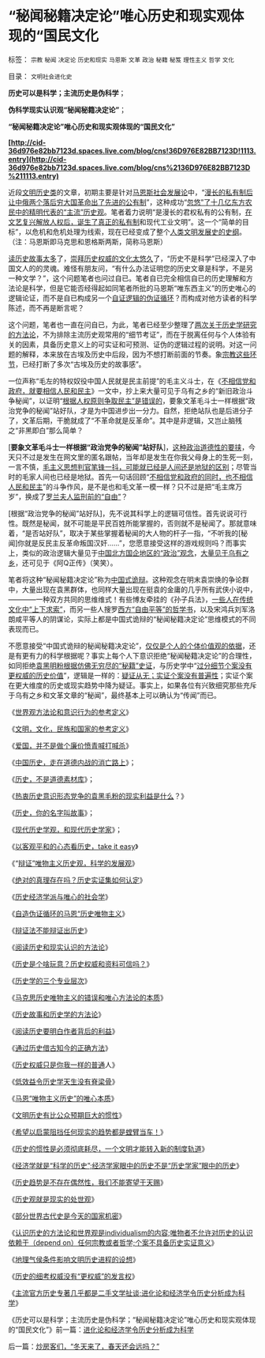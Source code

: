 # “秘闻秘籍决定论”唯心历史和现实观体现的“国民文化

标签： `宗教` `秘闻` `决定论` `历史和现实` `马恩斯` `文革` `政治` `秘籍` `秘笈` `理性主义` `哲学` `文化` 

目录： `文明社会进化史`

**历史可以是科学；主流历史是伪科学**；

**伪科学现实认识观“秘闻秘籍决定论”**；

**“秘闻秘籍决定论”唯心历史和现实观体现的“国民文化”**

**[http://cid-36d976e82bb7123d.spaces.live.com/blog/cns!36D976E82BB7123D!1113.entry](http://cid-36d976e82bb7123d.spaces.live.com/blog/cns%2136D976E82BB7123D%211113.entry)**

近段[文明历史类](http://blog.sina.com.cn/s/articlelist_1432593997_13_1.html)的文章，初期主要是针对[马恩斯社会发展论](../../../2009/4/29/社会发展史观和科学的社会进化论.md)中，“[漫长的私有制后让中俄两个落后穷大国革命出了先进的公有制](../../../2009/9/14/历史蒙太奇的反垄断和社会主义公有制.md)”，这种成功“[忽悠”了十几亿东方农民中的精明代表的“主流”历史观](../../../2009/6/26/马恩主义为什么适合移植入中国传统社会.md)。笔者着力说明“是漫长的君权私有的公有制，[在文艺复兴解放人权后，诞生了真正的私有制](http://blog.sina.com.cn/s/blog_5563a64d0100fr7q.html)和现代工业文明”。这一个“简单的目标”，以危机和危机处理为线索，现在已经变成了整个[人类文明发展史的史纲](../../../2010/2/9/文明进化的途径：多点出现单源传播，和古埃及.md)。（注：马恩斯即马克思和恩格斯两斯，简称马恩斯）

[读历史故事太多](../../../2010/2/5/历史故事和历史学的方法论.md)了，[崇拜历史权威的文化太悠久](../../../2010/2/4/历史是个啥玩意？历史权威和资料可信吗？.md)了，“历史不是科学”已经深入了中国文人的的灵魂。难怪有朋友问，“有什么办法证明您的历史文章是科学，不是另一种文学？”，这个问题笔者也问过自已。笔者自已完全相信自已的历史理解和方法论是科学，但是它能否经得起如同笔者所批的马恩斯“唯东西主义”的历史唯心的逻辑论证，而不是自已构成另一个[自证逻辑的伪证循环](../../../2009/12/30/自造伪证循环的马恩“历史唯物主义”.md)？而构成对他方读者的科学陈述，而不再是断言呢？

这个问题，笔者也一直在问自已，为此，笔者已经至少整理了[两次关于历史学研究的方法论](../../../2010/2/5/历史故事和历史学的方法论.md)，不为排除主流历史观常用的“细节考证”，而在于脱离任何与个人体验有关的因素，具备历史意义上的可实证和可预测、证伪的逻辑过程的说明。对这一问题的解释，本来放在古埃及历史中后段，因为不想打断前面的节奏。象[宗教这些环节](../../../2010/4/14/宗教总是社会意义的，迷信是个人意义的.md)，已经打断了多次“古埃及历史的故事感”。

一位声称“毛左的特权奴役中国人民就是民主前提”的毛主义斗士，在《[不相信党和政府，就要相信人民和民主](../../../2010/4/14/不相信党和政府，就要相信人民和民主.md)》一文中，抄上来大量可见于乌有之乡的“新旧政治斗争秘闻”，以证明“[根据人权原则争取民主”是错误的](../../../2010/4/16/朋党相援之“你是咱们一伙的吗”.md)，要象文革毛斗士一样根据“政治党争的秘闻”站好队，才是为中国进步出一分力。自然，拒绝站队也是后进分子了，文革后期，干脆就成了“不革命就是反革命”。其中是非逻辑，又岂止脑残之“非黑即白”那么简单？

[**要象文革毛斗士一样根据“政治党争的秘闻”站好队**]，[这种政治道德性的要挟](../../../2009/1/28/笑谈中国道德口水仗之左中右派.md)，今天只不过是发生在网文里的匿名跟帖，当年却是发生在你我父母身上的生死一刻，一言不慎，[毛主义思想判官笔锋一抖，可能就已经是人间还是地狱的区别](../../../2009/7/3/看看毛主席是怎样发动文革反腐的.md)；尽管当时的毛家人间也已经是地狱。首先一句话回顾“[不相信党和政府的同时，也不相信人民和民主](../../../2010/4/14/不相信党和政府，就要相信人民和民主.md)”的斗争作风，是不是也和毛文革一模一样？只不过是把“毛主席万岁”，换成了[罗兰夫人监刑前的“自由”](http://darthvad.blog.sohu.com/136672979.html)？

[根据“政治党争的秘闻”站好队]，先不说其科学上的逻辑可信性。首先说说可行性。既然是秘闻，就不可能是平民百姓所能掌握的，否则就不是秘闻了。那就意味着，“是否站好队”，取决于某些掌握着秘闻的大人物的杆子一指，“不听我的[秘闻]你就是反民主反革命叛国汉奸……”，您愿意接受这样的游戏规则吗？而事实上，类似的政治逻辑大量见于[中国北方国企地区的“政治”观念](http://darthvad.blog.sohu.com/129394309.html)，[大量见于乌有之乡](http://blog.sina.com.cn/s/blog_5563a64d0100dkg7.html)，还可见于《阿Q正传》（笑笑）。

笔者将这种“秘闻秘籍决定论”称为[中国式诡辩](../../../2008/8/31/“大学无书”，远离中国式诡辩！.md)。这种观念在明末袁崇焕的争论群中，大量出现在袁黑群体，也同样大量出现在挺袁的金庸的几乎所有武侠小说中，————一种双方共同的思维维式！有些博友牵挂的《孙子兵法》，[一些人在传统文化中“上下求索”](../../../2010/1/14/中国传统文化不相容于民主社会的两种价值观.md)，而另一些人搜罗[西方“自由平等”的哲学书](../../../2010/3/18/“自由平等”同样是极权主义的有效工具！.md)，以及宋鸿兵刘军洛朗咸平等人的阴谋论，实际上都是中国式诡辩的“秘闻秘籍决定论”思维模式的不同表现而已。

不愿意接受“中国式诡辩的秘闻秘籍决定论”，[仅仅是个人的个体价值观的依据](../../../2010/3/16/个案不具备历史实证意义.md)，还是有更有力的科学根据呢？事实上每个人下意识拒绝“秘闻秘籍决定论”的合理性，如同拒绝[袁黑明粉根据仿佛无穷尽的“秘籍”史证](../../../2009/7/9/热衷历史意识形态党争的现实利益是什么？.md)，与历史学中“[过分细节个案没有更权威的历史价值](../../../2010/4/13/历史的细考权威没有“更权威”的发言权.md)”，逻辑是一样的：[疑证从无；实证个案没有普遍性](../../../2009/5/19/疑证与实证的精确语义，及疑证从无.md)；实证个案在更大维度的历史或现实趋势中降为疑证。事实上，如果各位有兴致细究那些充斥于乌有之乡和文革文章的“秘闻”，最终基本上可以确认为“传闻”而已。



《[世界观方法论和意识行为的参考定义](../../../2010/2/11/世界观方法论和意识行为的参考定义.md)》

《[文明，文化，民族和国家的参考定义](../../../2010/2/11/定义：文明，文化，民族和国家.md)》

《[爱国，并不是做个廉价愤青喊打喊杀](../../../2008/11/10/爱国，并不是做个廉价愤青喊打喊杀.md)》

《[中国历史，走在道德内战的消亡路上](../../../2008/10/25/明末历史在儒教道德口水仗中模糊.md)》；

《[历史，不是道德素材库](../../../2008/10/25/袁崇焕的是是非非：历史，不是道德素材库.md)》；

《[热衷历史意识形态党争的袁黑毛粉的现实利益是什么](../../../2009/7/9/热衷历史意识形态党争的现实利益是什么？.md)？》

《[历史，你的名字叫故事](../../../2008/10/25/历史，你的名字叫故事.md)》；

《[现代历史学观，和现代历史学家](../../../2008/11/2/现代历史学观，和现代历史学家.md)》；

《[以客观平和的心态看历史，take it easy](../../../2008/12/9/以客观平和的心态看历史，take&nbsp;it&nbsp;easy.md)》

《“[辩证”唯物主义历史观，科学的发展观](http://blog.sina.com.cn/s/blog_5563a64d0100d0v2.html)》

《[绝对的真理存在吗？历史实证集如何认定](../../../2009/7/4/绝对的真理存在吗？历史实证集如何认定.md)》

《[历史经济学派与唯心的社会学](../../../2009/12/29/历史经济学派与唯心的社会学.md)》

《[自造伪证循环的马恩“历史唯物主义](../../../2009/12/30/自造伪证循环的马恩“历史唯物主义”.md)》

《[辩证法不能辩证出历史](../../../2010/2/2/辩证法不能辩证出历史.md)》

《[阅读历史和现实认识的方法论](../../../2010/2/4/阅读历史和现实认识的方法论.md)》

《[历史是个啥玩意？历史权威和资料可信吗？](../../../2010/2/4/历史是个啥玩意？历史权威和资料可信吗？.md)》

《[历史学的三个专业层次](../../../2010/2/4/历史学的三个专业层次.md)》

《[马克思历史唯物主义的错误和唯心方法论的本质](../../../2010/2/4/历史唯物主义的错误和唯心本质.md)》

《[历史故事和历史学的方法论](../../../2010/2/5/历史故事和历史学的方法论.md)》

《[阅读历史要明白作者背后的利益](../../../2010/2/5/阅读历史要明白作者背后的利益.md)》

《[通过历史借古知今的正确方法](../../../2010/2/5/通过历史借古知今的正确方法.md)》

《[历史权威只是你我一样的普通](../../../2010/2/9/中外历史权威只是你我一样的普通人.md)人》

《[低效益令历史学天生没有脊梁骨](../../../2010/2/9/低效益令历史学天生没有脊梁骨.md)》

《[马恩“唯物主义历史”的唯心本质](../../../2010/3/9/没有利益就没有科学.md)》

《[文明历史有比公众预期巨大的惯性](../../../2010/3/11/文明历史有比公众预期巨大的惯性.md)》

《[希望以启蒙阻挡任何现实的趋势都是螳臂当车！](../../../2010/3/11/希望以启蒙阻挡任何现实的趋势都是螳臂当车！.md)》

《[历史的惯性是必须彻底耗尽，一个文明才能转入新的制度轨道](../../../2010/3/13/历史惯性耗尽文明才能“升级”.md)》

《[经济学就是“科学的历史”;经济学家眼中的历史不是“历史学家”眼中的历史](../../../2010/3/14/经济学就是“科学的历史”.md)》

《[历史趋势是不存在偶然性，我们不能寄望于天赐](../../../2010/3/16/历史趋势是不存在偶然性.md)》

《[历史观就是现实的处世观](../../../2010/3/16/历史观就是现实的处世观.md)》

《[部分世界古代史是今天的国家机密](../../../2010/3/16/部分世界古代史是今天的国家机密.md)》

《[认识历史的方法论和世界观是individualism的内容;唯物者不允许对历史的认识依赖于（depend
on）任何宗教或者哲学;个案不具备历史实证意义](../../../2010/3/16/个案不具备历史实证意义.md)》

《[地理气侯条件影响文明历史进程的设想](../../../2010/3/24/地理气侯条件影响文明历史进程的设想.md)》

《[历史的细考权威没有“更权威”的发言权](../../../2010/4/13/历史的细考权威没有“更权威”的发言权.md)》

《[主流官方历史专著几乎都是二手文学扯谈;进化论和经济学令历史分析成为科学](../../../2010/4/19/进化论和经济学令历史分析成为科学.md)》

《历史可以是科学；主流历史是伪科学；“秘闻秘籍决定论”唯心历史和现实观体现的“国民文化”》前一篇：[进化论和经济学令历史分析成为科学](../../../2010/4/19/进化论和经济学令历史分析成为科学.md)

后一篇：[炒房客们，“冬天来了，春天还会远吗？”](../../../2010/4/20/炒房客们，“冬天来了，春天还会远吗？”.md)